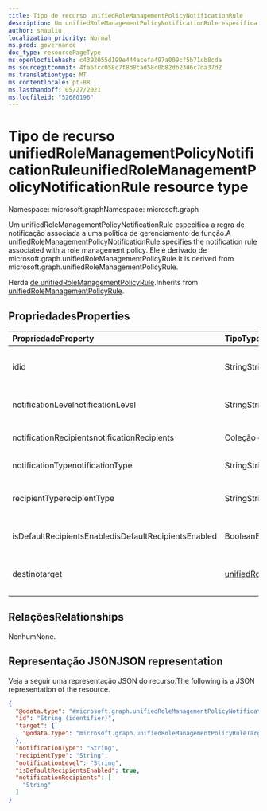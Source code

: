 ```yaml
---
title: Tipo de recurso unifiedRoleManagementPolicyNotificationRule
description: Um unifiedRoleManagementPolicyNotificationRule especifica a regra de notificação associada a uma política de gerenciamento de função. Ele é derivado de microsoft.graph.unifiedRoleManagementPolicyRule.
author: shauliu
localization_priority: Normal
ms.prod: governance
doc_type: resourcePageType
ms.openlocfilehash: c4392055d199e444acefa497a009cf5b71cb8cda
ms.sourcegitcommit: 4fa6fcc058c7f8d8cad58c0b82db23d6c7da37d2
ms.translationtype: MT
ms.contentlocale: pt-BR
ms.lasthandoff: 05/27/2021
ms.locfileid: "52680196"
---
```

# <a name="unifiedrolemanagementpolicynotificationrule-resource-type"></a><span data-ttu-id="4bae2-104">Tipo de recurso unifiedRoleManagementPolicyNotificationRule</span><span class="sxs-lookup"><span data-stu-id="4bae2-104">unifiedRoleManagementPolicyNotificationRule resource type</span></span>

<span data-ttu-id="4bae2-105">Namespace: microsoft.graph</span><span class="sxs-lookup"><span data-stu-id="4bae2-105">Namespace: microsoft.graph</span></span>

<span data-ttu-id="4bae2-106">Um unifiedRoleManagementPolicyNotificationRule especifica a regra de notificação associada a uma política de gerenciamento de função.</span><span class="sxs-lookup"><span data-stu-id="4bae2-106">A unifiedRoleManagementPolicyNotificationRule specifies the notification rule associated with a role management policy.</span></span> <span data-ttu-id="4bae2-107">Ele é derivado de microsoft.graph.unifiedRoleManagementPolicyRule.</span><span class="sxs-lookup"><span data-stu-id="4bae2-107">It is derived from microsoft.graph.unifiedRoleManagementPolicyRule.</span></span>

<span data-ttu-id="4bae2-108">Herda [de unifiedRoleManagementPolicyRule](../resources/unifiedrolemanagementpolicyrule.md).</span><span class="sxs-lookup"><span data-stu-id="4bae2-108">Inherits from [unifiedRoleManagementPolicyRule](../resources/unifiedrolemanagementpolicyrule.md).</span></span>

## <a name="properties"></a><span data-ttu-id="4bae2-109">Propriedades</span><span class="sxs-lookup"><span data-stu-id="4bae2-109">Properties</span></span>
|<span data-ttu-id="4bae2-110">Propriedade</span><span class="sxs-lookup"><span data-stu-id="4bae2-110">Property</span></span>|<span data-ttu-id="4bae2-111">Tipo</span><span class="sxs-lookup"><span data-stu-id="4bae2-111">Type</span></span>|<span data-ttu-id="4bae2-112">Descrição</span><span class="sxs-lookup"><span data-stu-id="4bae2-112">Description</span></span>|
|:---|:---|:---|
|<span data-ttu-id="4bae2-113">id</span><span class="sxs-lookup"><span data-stu-id="4bae2-113">id</span></span>|<span data-ttu-id="4bae2-114">String</span><span class="sxs-lookup"><span data-stu-id="4bae2-114">String</span></span>|<span data-ttu-id="4bae2-115">Identificador exclusivo da regra.</span><span class="sxs-lookup"><span data-stu-id="4bae2-115">Unique identifier for the rule.</span></span> <span data-ttu-id="4bae2-116">Herdado [de unifiedRoleManagementPolicyRule](../resources/unifiedrolemanagementpolicyrule.md)</span><span class="sxs-lookup"><span data-stu-id="4bae2-116">Inherited from [unifiedRoleManagementPolicyRule](../resources/unifiedrolemanagementpolicyrule.md)</span></span>|
|<span data-ttu-id="4bae2-117">notificationLevel</span><span class="sxs-lookup"><span data-stu-id="4bae2-117">notificationLevel</span></span>|<span data-ttu-id="4bae2-118">String</span><span class="sxs-lookup"><span data-stu-id="4bae2-118">String</span></span>|<span data-ttu-id="4bae2-119">O nível de notificação.</span><span class="sxs-lookup"><span data-stu-id="4bae2-119">The level of notification.</span></span> <span data-ttu-id="4bae2-120">Um de Nenhum, Crítico, Todos.</span><span class="sxs-lookup"><span data-stu-id="4bae2-120">One of None, Critical, All.</span></span>|
|<span data-ttu-id="4bae2-121">notificationRecipients</span><span class="sxs-lookup"><span data-stu-id="4bae2-121">notificationRecipients</span></span>|<span data-ttu-id="4bae2-122">Coleção de cadeias de caracteres</span><span class="sxs-lookup"><span data-stu-id="4bae2-122">String collection</span></span>|<span data-ttu-id="4bae2-123">A lista de recepients de notificação como email.</span><span class="sxs-lookup"><span data-stu-id="4bae2-123">The list of notification recepients like email.</span></span>|
|<span data-ttu-id="4bae2-124">notificationType</span><span class="sxs-lookup"><span data-stu-id="4bae2-124">notificationType</span></span>|<span data-ttu-id="4bae2-125">String</span><span class="sxs-lookup"><span data-stu-id="4bae2-125">String</span></span>|<span data-ttu-id="4bae2-126">O tipo de notificação.</span><span class="sxs-lookup"><span data-stu-id="4bae2-126">The type of notification.</span></span> <span data-ttu-id="4bae2-127">Um de Email.</span><span class="sxs-lookup"><span data-stu-id="4bae2-127">One of Email.</span></span>|
|<span data-ttu-id="4bae2-128">recipientType</span><span class="sxs-lookup"><span data-stu-id="4bae2-128">recipientType</span></span>|<span data-ttu-id="4bae2-129">String</span><span class="sxs-lookup"><span data-stu-id="4bae2-129">String</span></span>|<span data-ttu-id="4bae2-130">O tipo de destinatário.</span><span class="sxs-lookup"><span data-stu-id="4bae2-130">The type of recipient.</span></span> <span data-ttu-id="4bae2-131">Um dos Solicitadores, Aprovadores, Administradores.</span><span class="sxs-lookup"><span data-stu-id="4bae2-131">One of Requestor, Approver, Admin.</span></span>|
|<span data-ttu-id="4bae2-132">isDefaultRecipientsEnabled</span><span class="sxs-lookup"><span data-stu-id="4bae2-132">isDefaultRecipientsEnabled</span></span>|<span data-ttu-id="4bae2-133">Boolean</span><span class="sxs-lookup"><span data-stu-id="4bae2-133">Boolean</span></span>|<span data-ttu-id="4bae2-134">Se o destinatário padrão está recebendo o email ou não.</span><span class="sxs-lookup"><span data-stu-id="4bae2-134">Whether default recipient is receiving the email or not.</span></span>|
|<span data-ttu-id="4bae2-135">destino</span><span class="sxs-lookup"><span data-stu-id="4bae2-135">target</span></span>|[<span data-ttu-id="4bae2-136">unifiedRoleManagementPolicyRuleTarget</span><span class="sxs-lookup"><span data-stu-id="4bae2-136">unifiedRoleManagementPolicyRuleTarget</span></span>](../resources/unifiedrolemanagementpolicyruletarget.md)|<span data-ttu-id="4bae2-137">O destino da regra.</span><span class="sxs-lookup"><span data-stu-id="4bae2-137">The target for the rule.</span></span> <span data-ttu-id="4bae2-138">Herdado [de unifiedRoleManagementPolicyRule](../resources/unifiedrolemanagementpolicyrule.md)</span><span class="sxs-lookup"><span data-stu-id="4bae2-138">Inherited from [unifiedRoleManagementPolicyRule](../resources/unifiedrolemanagementpolicyrule.md)</span></span>|

## <a name="relationships"></a><span data-ttu-id="4bae2-139">Relações</span><span class="sxs-lookup"><span data-stu-id="4bae2-139">Relationships</span></span>
<span data-ttu-id="4bae2-140">Nenhum</span><span class="sxs-lookup"><span data-stu-id="4bae2-140">None.</span></span>

## <a name="json-representation"></a><span data-ttu-id="4bae2-141">Representação JSON</span><span class="sxs-lookup"><span data-stu-id="4bae2-141">JSON representation</span></span>
<span data-ttu-id="4bae2-142">Veja a seguir uma representação JSON do recurso.</span><span class="sxs-lookup"><span data-stu-id="4bae2-142">The following is a JSON representation of the resource.</span></span>
<!-- {
  "blockType": "resource",
  "keyProperty": "id",
  "@odata.type": "microsoft.graph.unifiedRoleManagementPolicyNotificationRule",
  "baseType": "microsoft.graph.unifiedRoleManagementPolicyRule",
  "openType": false
}
-->
``` json
{
  "@odata.type": "#microsoft.graph.unifiedRoleManagementPolicyNotificationRule",
  "id": "String (identifier)",
  "target": {
    "@odata.type": "microsoft.graph.unifiedRoleManagementPolicyRuleTarget"
  },
  "notificationType": "String",
  "recipientType": "String",
  "notificationLevel": "String",
  "isDefaultRecipientsEnabled": true,
  "notificationRecipients": [
    "String"
  ]
}
```

